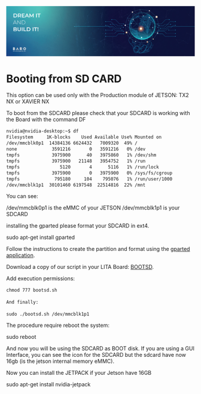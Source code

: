 <img src="./images/Banners-02.png">

# Booting from SD CARD

This option can be used only with the Production module of JETSON: TX2 NX or XAVIER NX

To boot from the SDCARD please check that your SDCARD is working with the Board with the command DF

````
nvidia@nvidia-desktop:~$ df
Filesystem     1K-blocks    Used Available Use% Mounted on
/dev/mmcblk0p1  14384136 6624432   7009320  49% /
none             3591216       0   3591216   0% /dev
tmpfs            3975900      40   3975860   1% /dev/shm
tmpfs            3975900   21148   3954752   1% /run
tmpfs               5120       4      5116   1% /run/lock
tmpfs            3975900       0   3975900   0% /sys/fs/cgroup
tmpfs             795180     104    795076   1% /run/user/1000
/dev/mmcblk1p1  30101460 6197548  22514816  22% /mnt
````

You can see:

 /dev/mmcblk0p1 is the eMMC of your JETSON
 /dev/mmcblk1p1 is your SDCARD

 installing the gparted please format your SDCARD in ext4.

 sudo apt-get install gparted

Follow the instructions to create the partition and format using the [gparted application](https://www.howtogeek.com/howto/17001/how-to-format-a-usb-drive-in-ubuntu-using-gparted/).


Download a copy of our script in your LITA Board: [BOOTSD](https://github.com/barovehicles/lita-carrier-board/blob/main/scripts/bootsd.sh).

Add execution permissions:

````
chmod 777 bootsd.sh

And finally:

sudo ./bootsd.sh /dev/mmcblk1p1
````

The procedure require reboot the system:

sudo reboot

And now you will be using the SDCARD as BOOT disk.
If you are using a GUI Interface, you can see the icon for the SDCARD but the sdcard have now 16gb (is the jetson internal memory eMMC).

Now you can install the JETPACK if your Jetson have 16GB

sudo apt-get install nvidia-jetpack



